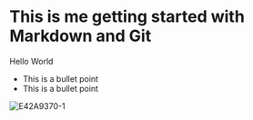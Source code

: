 # This is me getting started with Markdown and Git

Hello World 

* This is a bullet point
* This is a bullet point

![E42A9370-1](https://github.com/ActuallyJoshie/devops_april_6/assets/164587763/cab39a1b-cef7-4d29-bd64-05f9319282db)

